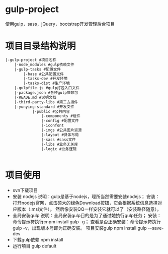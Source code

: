 # gulp-project
使用gulp，sass，jQuery，bootstrap开发管理后台项目

# 项目目录结构说明
``` html
|-gulp-project #项目名称
    |-node_modules #gulp依赖文件
    |-gulp-tasks #配置文件
        |-base #公共配置文件
        |-tasks-dev #开发环境
        |-tasks-dist #生产环境
    |-gulpfile.js #gulp打包入口文件
    |-package.json #各种gulp依赖包
    |-READE.md #说明文档
    |-third-party-libs #第三方插件
    |-yunying-standard #开发文件
            |-public #公共内容
                |-components #组件
                |-config #配置文件
                |-iconfont
                |-imgs #公共图片资源
                |-layout #具体布局
                |-sass #sass文件
                |-libs #业务无关库
                |-logic #业务逻辑
                
```        
# 项目使用
* svn下载项目
* 安装 nodejs
   说明：gulp是基于nodejs，理所当然需要安装nodejs；
   安装：打开nodejs官网，点击硕大的绿色Download按钮，它会根据系统信息选择对应版本（.msi文件）。
     然后像安装QQ一样安装它就可以了（安装路径随意）。
* 全局安装gulp
    说明：全局安装gulp目的是为了通过她执行gulp任务；
    安装：命令提示符执行cnpm install gulp -g；
    查看是否正确安装：命令提示符执行gulp -v，出现版本号即为正确安装。
项目安装gulp
    npm install gulp --save-dev
* 下载gulp依赖
    npm install
* 运行项目
    gulp default

